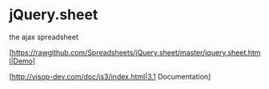 jQuery.sheet
============

the ajax spreadsheet

[https://rawgithub.com/Spreadsheets/jQuery.sheet/master/jquery.sheet.html|Demo]

[http://visop-dev.com/doc/js3/index.html|3.1 Documentation]
